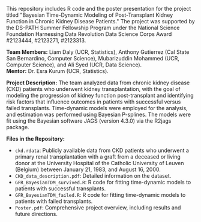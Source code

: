 This repository includes R code and the poster presentation for the project titled "Bayesian Time-Dynamic Modeling of Post-Transplant Kidney Function in Chronic Kidney Disease Patients." The project was supported by the DS-PATH Summer Fellowship Program under the National Science Foundation Harnessing Data Revolution Data Science Corps Award #2123444, #2123271, #2123313.

**Team Members:** Liam Daly (UCR, Statistics), Anthony Gutierrez (Cal State San Bernardino, Computer Science), Mubarizuddin Mohammed (UCR, Computer Science), and Ali Syed (UCR, Data Science).  
**Mentor:** Dr. Esra Kurum (UCR, Statistics).

**Project Description:** The team analyzed data from chronic kidney disease (CKD) patients who underwent kidney transplantation, with the goal of modeling the progression of kidney function post-transplant and identifying risk factors that influence outcomes in patients with successful versus failed transplants. Time-dynamic models were employed for the analysis, and estimation was performed using Bayesian P-splines. The models were fit using the Bayesian software JAGS (version 4.3.0) via the R2jags package.

**Files in the Repository:**  
- `ckd.rdata`: Publicly available data from CKD patients who underwent a primary renal transplantation with a graft from a deceased or living donor at the University Hospital of the Catholic University of Leuven (Belgium) between January 21, 1983, and August 16, 2000.
- `CKD_data_description.pdf`: Detailed information on the dataset.
- `GFR_BayesianTDM_survived.R`: R code for fitting time-dynamic models to patients with successful transplants.  
- `GFR_BayesianTDM_failed.R`: R code for fitting time-dynamic models to patients with failed transplants.  
- `Poster.pdf`: Comprehensive project overview, including results and future directions.


